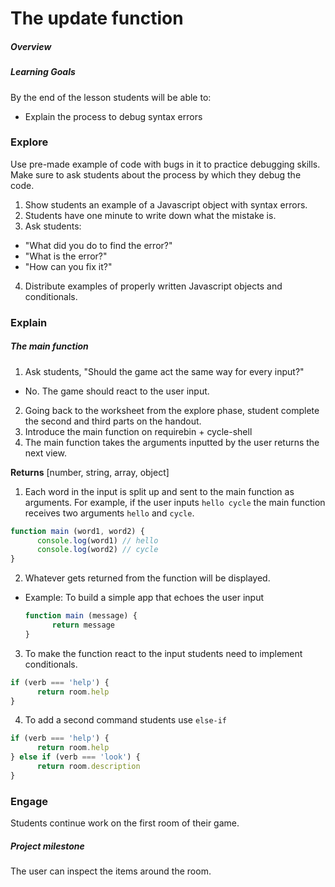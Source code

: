 # The update function

##### Overview

##### Learning Goals
By the end of the lesson students will be able to:
  - Explain the process to debug syntax errors

### Explore
Use pre-made example of code with bugs in it to practice debugging skills. Make sure to ask students about the process by which they debug the code.

1. Show students an example of a Javascript object with syntax errors.
2. Students have one minute to write down what the mistake is.
3. Ask students:
  - "What did you do to find the error?"
  - "What is the error?"
  - "How can you fix it?"
4. Distribute examples of properly written Javascript objects and conditionals.

### Explain

##### The main function

1. Ask students, "Should the game act the same way for every input?"
  - No. The game should react to the user input.
2. Going back to the worksheet from the explore phase, student complete the second and third parts on the handout.
3. Introduce the main function on requirebin + cycle-shell
4. The main function takes the arguments inputted by the user returns the next view.

  **Returns** [number, string, array, object]

1. Each word in the input is split up and sent to the main function as arguments. For example, if the user inputs `hello cycle` the main function receives two arguments `hello` and `cycle`.
```js
function main (word1, word2) {
      console.log(word1) // hello
      console.log(word2) // cycle
}
```

2. Whatever gets returned from the function will be displayed.
  - Example: To build a simple app that echoes the user input
    ```js
    function main (message) {
          return message
    }
    ```
3. To make the function react to the input students need to implement conditionals.
```js
if (verb === 'help') {
      return room.help
}
```
4. To add a second command students use `else-if`
```js
if (verb === 'help') {
      return room.help
} else if (verb === 'look') {
      return room.description
}
```

### Engage

Students continue work on the first room of their game.

##### Project milestone

The user can inspect the items around the room.
